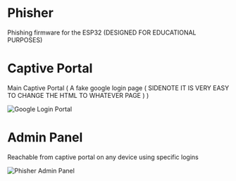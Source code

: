 # Phisher
Phishing firmware for the ESP32
(DESIGNED FOR EDUCATIONAL PURPOSES)

# Captive Portal
Main Captive Portal ( A fake google login page ( SIDENOTE IT IS VERY EASY TO CHANGE THE HTML TO WHATEVER PAGE ) )

![Google Login Portal](https://github.com/user-attachments/assets/8c280ccd-db60-46c7-9ba9-daaac468b154)

# Admin Panel
Reachable from captive portal on any device using specific logins

![Phisher Admin Panel](https://github.com/user-attachments/assets/b05e9b16-f681-427f-827d-fe42f3532a70)
